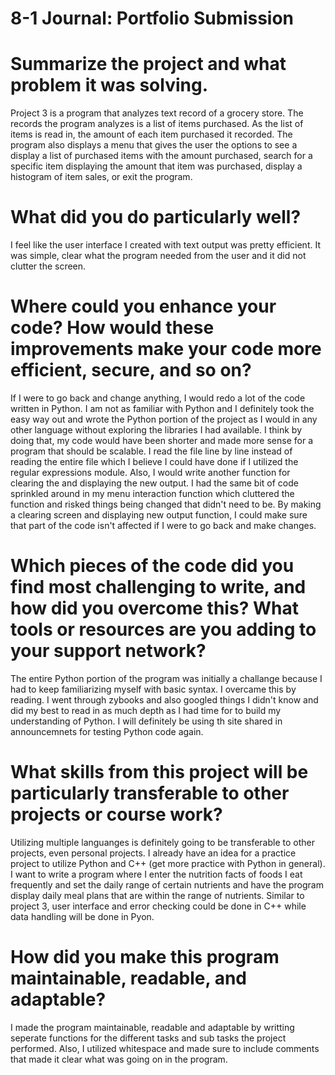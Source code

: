 # 8-1 Journal: Portfolio Submission

# Summarize the project and what problem it was solving.
Project 3 is a program that analyzes text record of a grocery store. The records the program analyzes is a list of items purchased. As the list of items is read in, the amount of each item purchased it recorded. The program also displays a menu that gives the user the options to see a display a list of purchased items with the amount purchased, search for a specific item displaying the amount that item was purchased, display a histogram of item sales, or exit the program.

# What did you do particularly well?
I feel like the user interface I created with text output was pretty efficient. It was simple, clear what the program needed from the user and it did not clutter the screen. 

# Where could you enhance your code? How would these improvements make your code more efficient, secure, and so on?
If I were to go back and change anything, I would redo a lot of the code written in Python. I am not as familiar with Python and I definitely took the easy way out and wrote the Python portion of the project as I would in any other language without exploring the libraries I had available. I think by doing that, my code would have been shorter and made more sense for a program that should be scalable. I read the file line by line instead of reading the entire file which I believe I could have done if I utilized the regular expressions module. Also, I would write another function for clearing the and displaying the new output. I had the same bit of code sprinkled around in my menu interaction function which cluttered the function and risked things being changed that didn't need to be. By making a clearing screen and displaying new output function, I could make sure that part of the code isn't affected if I were to go back and make changes.

# Which pieces of the code did you find most challenging to write, and how did you overcome this? What tools or resources are you adding to your support network?
The entire Python portion of the program was initially a challange because I had to keep familiarizing myself with basic syntax. I overcame this by reading. I went through zybooks and also googled things I didn't know and did my best to read in as much depth as I had time for to build my understanding of Python. I will definitely be using th site shared in announcemnets for testing Python code again.

# What skills from this project will be particularly transferable to other projects or course work?
Utilizing multiple languanges is definitely going to be transferable to other projects, even personal projects. I already have an idea for a practice project to utilize Python and C++ (get more practice with Python in general). I want to write a program where I enter the nutrition facts of foods I eat frequently and set the daily range of certain nutrients and have the program display daily meal plans that are within the range of nutrients. Similar to project 3, user interface and error checking could be done in C++ while data handling will be done in Pyon. 

# How did you make this program maintainable, readable, and adaptable?
I made the program maintainable, readable and adaptable by writting seperate functions for the different tasks and sub tasks the project performed. Also, I utilized whitespace and made sure to include comments that made it clear what was going on in the program.
